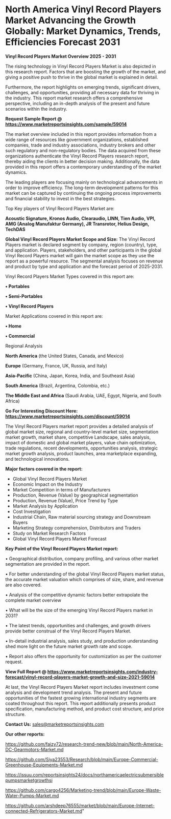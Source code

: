 # North America Vinyl Record Players Market Advancing the Growth Globally: Market Dynamics, Trends, Efficiencies Forecast 2031

<Strong> Vinyl Record Players Market Overview 2025 - 2031</strong>

The rising technology in Vinyl Record Players Market is also depicted in this research report. Factors that are boosting the growth of the market, and giving a positive push to thrive in the global market is explained in detail.

Furthermore, the report highlights on emerging trends, significant drivers, challenges, and opportunities, providing all necessary data for thriving in the industry. This report market research offers a comprehensive perspective, including an in-depth analysis of the present and future scenarios within the industry.

<strong>Request Sample Report @ <a href=https://www.marketreportsinsights.com/sample/59014>https://www.marketreportsinsights.com/sample/59014</a></strong>

The market overview included in this report provides information from a wide range of resources like government organizations, established companies, trade and industry associations, industry brokers and other such regulatory and non-regulatory bodies. The data acquired from these organizations authenticate the Vinyl Record Players research report, thereby aiding the clients in better decision making. Additionally, the data provided in this report offers a contemporary understanding of the market dynamics.

The leading players are focusing mainly on technological advancements in order to improve efficiency. The long-term development patterns for this market can be captured by continuing the ongoing process improvements and financial stability to invest in the best strategies.

Top Key players of Vinyl Record Players Market are:

<strong>Acoustic Signature, Kronos Audio, Clearaudio, LINN, Tien Audio, VPI, AMG (Analog Manufaktur Germany), JR Transrotor, Helius Design, TechDAS</strong>

<strong><b>Global Vinyl Record Players Market Scope and Size:</b></strong>
The Vinyl Record Players market is declared segment by company, region (country), type, and application. Players, stakeholders, and other participants in the global Vinyl Record Players market will gain the market scope as they use the report as a powerful resource. The segmental analysis focuses on revenue and product by type and application and the forecast period of 2025-2031.

Vinyl Record Players Market Types covered in this report are:

<strong>• Portables

• Semi-Portables

• Vinyl Record Players</strong>

Market Applications covered in this report are:

<strong>• Home

• Commercial</strong> 

Regional Analysis

<strong>North America</strong> (the United States, Canada, and Mexico)

<strong>Europe</strong> (Germany, France, UK, Russia, and Italy)

<strong>Asia-Pacific</strong> (China, Japan, Korea, India, and Southeast Asia)

<strong>South America</strong> (Brazil, Argentina, Colombia, etc.)

<strong>The Middle East and Africa</strong> (Saudi Arabia, UAE, Egypt, Nigeria, and South Africa)

<strong>Go For Interesting Discount Here: <a href=https://www.marketreportsinsights.com/discount/59014>https://www.marketreportsinsights.com/discount/59014</a></strong>

The Vinyl Record Players market report provides a detailed analysis of global market size, regional and country-level market size, segmentation market growth, market share, competitive Landscape, sales analysis, impact of domestic and global market players, value chain optimization, trade regulations, recent developments, opportunities analysis, strategic market growth analysis, product launches, area marketplace expanding, and technological innovations.

<strong><b>Major factors covered in the report:</b></strong>
<ul>
  <li>Global Vinyl Record Players Market </li>
  <li>Economic Impact on the Industry</li>
  <li>Market Competition in terms of Manufacturers</li>
  <li>Production, Revenue (Value) by geographical segmentation</li>
  <li>Production, Revenue (Value), Price Trend by Type</li>
  <li>Market Analysis by Application</li>
  <li>Cost Investigation</li>
  <li>Industrial Chain, Raw material sourcing strategy and Downstream Buyers</li>
  <li>Marketing Strategy comprehension, Distributors and Traders</li>
  <li>Study on Market Research Factors</li>
  <li>Global Vinyl Record Players Market Forecast</li>
</ul>

<strong><b>Key Point of the Vinyl Record Players Market report:</b></strong>

• Geographical distribution, company profiling, and various other market segmentation are provided in the report.

• For better understanding of the global Vinyl Record Players market status, the accurate market valuation which comprises of size, share, and revenue are also covered.

• Analysis of the competitive dynamic factors better extrapolate the complete market overview

• What will be the size of the emerging Vinyl Record Players market in 2031?

• The latest trends, opportunities and challenges, and growth drivers provide better construal of the Vinyl Record Players Market.

• In-detail industrial analysis, sales study, and production understanding shed more light on the future market growth rate and scope.

• Report also offers the opportunity for customization as per the customer request.

<strong><b>View Full Report @ <a href=https://www.marketreportsinsights.com/industry-forecast/vinyl-record-players-market-growth-and-size-2021-59014>https://www.marketreportsinsights.com/industry-forecast/vinyl-record-players-market-growth-and-size-2021-59014</a></b></strong>


At last, the Vinyl Record Players Market report includes investment come analysis and development trend analysis. The present and future opportunities of the fastest growing international industry segments are coated throughout this report. This report additionally presents product specification, manufacturing method, and product cost structure, and price structure.

<strong>Contact Us:</strong>
sales@marketreportsinsights.com

<strong>Our other reports:</strong>

<a href=https://github.com/faizy72/research-trend-new/blob/main/North-America-DC-Gearmotors-Market.md>https://github.com/faizy72/research-trend-new/blob/main/North-America-DC-Gearmotors-Market.md</a>

<a href=https://github.com/Siya23553/Research/blob/main/Europe-Commercial-Greenhouse-Equipments-Market.md>https://github.com/Siya23553/Research/blob/main/Europe-Commercial-Greenhouse-Equipments-Market.md</a>

<a href=https://issuu.com/reportsinsights24/docs/northamericaelectricsubmersiblepumpsmarketgrowthsi>https://issuu.com/reportsinsights24/docs/northamericaelectricsubmersiblepumpsmarketgrowthsi</a>

<a href=https://github.com/cargo4256/Marketing-trend/blob/main/Europe-Waste-Water-Pumps-Market.md>https://github.com/cargo4256/Marketing-trend/blob/main/Europe-Waste-Water-Pumps-Market.md</a>

<a href=https://github.com/arshdeep76555/market/blob/main/Europe-Internet-connected-Refrigerators-Market.md>https://github.com/arshdeep76555/market/blob/main/Europe-Internet-connected-Refrigerators-Market.md</a>"
